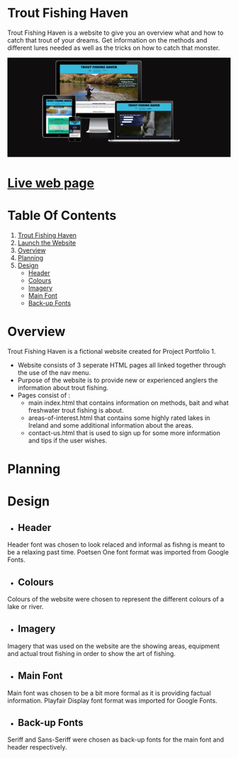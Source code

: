 # Trout Fishing Haven

Trout Fishing Haven is a website to give you an overview what and how to catch that trout of your dreams. Get information on the methods and different lures needed as well as the tricks on how to catch that monster.

![Responsive Test](<assets/test-images/responsive test 2.png>)

# [Live web page](https://grahammaher.github.io/Trout-Fishing-Haven/)

# Table Of Contents
1. [Trout Fishing Haven](#trout-fishing-haven)
2. [Launch the Website](#live-web-page)
3. [Overview](#overview)
4. [Planning](#planning)
5. [Design](#design)
   - [Header](#header)
   - [Colours](#colours)
   - [Imagery](#imagery)
   - [Main Font](#main-font)
   - [Back-up Fonts](#back-up-fonts)

          
# Overview
Trout Fishing Haven is a fictional website created for Project Portfolio 1.
- Website consists of 3 seperate HTML pages all linked together through the use of the nav menu.
- Purpose of the website is to provide new or experienced anglers the information about trout fishing.
- Pages consist of :
  - main index.html that contains information on methods, bait and what freshwater trout fishing is about.
  - areas-of-interest.html that contains some highly rated lakes in Ireland and some additional information about the areas.
  - contact-us.html that is used to sign up for some more information and tips if the user wishes.

# Planning

# Design
 - ## Header
Header font was chosen to look relaced and informal as fishng is meant to be a relaxing past time. Poetsen One font format was imported from Google Fonts.
 - ## Colours
Colours of the website were chosen to represent the different colours of a lake or river.
 - ## Imagery
Imagery that was used on the website are the showing areas, equipment and actual trout fishing in order to show the art of fishing.
- ## Main Font
Main font was chosen to be a bit more formal as it is providing factual information. Playfair Display font format was imported for Google Fonts.
- ## Back-up Fonts
Seriff and Sans-Seriff were chosen as back-up fonts for the main font and header respectively.
